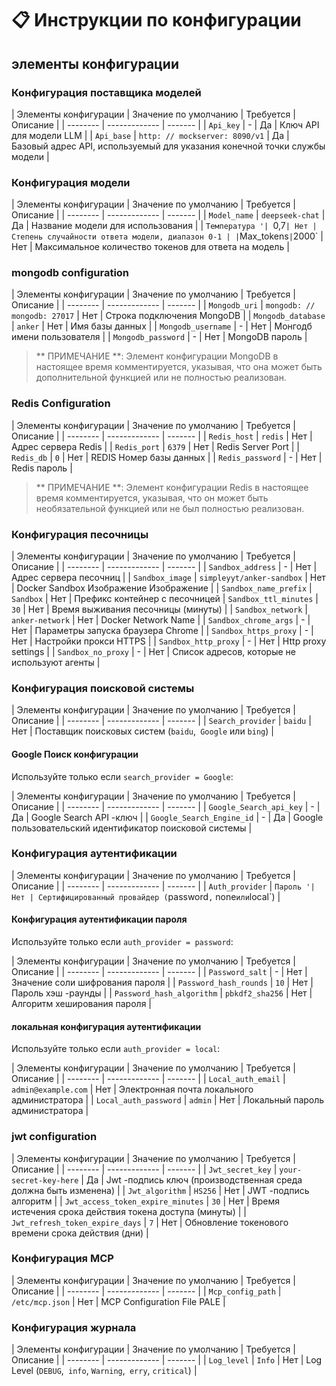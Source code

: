 # 📋 Инструкции по конфигурации

## элементы конфигурации

### Конфигурация поставщика моделей

| Элементы конфигурации | Значение по умолчанию | Требуется | Описание |
| -------- | ------------- | ------- |
| `Api_key` | - | Да | Ключ API для модели LLM |
| `Api_base` | `http: // mockserver: 8090/v1` | Да | Базовый адрес API, используемый для указания конечной точки службы модели |

### Конфигурация модели

| Элементы конфигурации | Значение по умолчанию | Требуется | Описание |
| -------- | ------------- | ------- |
| `Model_name` | `deepseek-chat` | Да | Название модели для использования |
| `Температура '| `0,7` | Нет | Степень случайности ответа модели, диапазон 0-1 |
| `Max_tokens` | `2000` | Нет | Максимальное количество токенов для ответа на модель |

### mongodb configuration

| Элементы конфигурации | Значение по умолчанию | Требуется | Описание |
| -------- | ------------- | ------- |
| `Mongodb_uri` | `mongodb: // mongodb: 27017` | Нет | Строка подключения MongoDB |
| `Mongodb_database` | `anker` | Нет | Имя базы данных |
| `Mongodb_username` | - | Нет | Монгодб имени пользователя |
| `Mongodb_password` | - | Нет | MongoDB пароль |

> ** ПРИМЕЧАНИЕ **: Элемент конфигурации MongoDB в настоящее время комментируется, указывая, что она может быть дополнительной функцией или не полностью реализован.

### Redis Configuration

| Элементы конфигурации | Значение по умолчанию | Требуется | Описание |
| -------- | ------------- | ------- |
| `Redis_host` | `redis` | Нет | Адрес сервера Redis |
| `Redis_port` | `6379` | Нет | Redis Server Port |
| `Redis_db` | `0` | Нет | REDIS Номер базы данных |
| `Redis_password` | - | Нет | Redis пароль |

> ** ПРИМЕЧАНИЕ **: Элемент конфигурации Redis в настоящее время комментируется, указывая, что он может быть необязательной функцией или не был полностью реализован.

### Конфигурация песочницы

| Элементы конфигурации | Значение по умолчанию | Требуется | Описание |
| -------- | ------------- | ------- |
| `Sandbox_address` | - | Нет | Адрес сервера песочниц |
| `Sandbox_image` | `simpleyyt/anker-sandbox` | Нет | Docker Sandbox Изображение Изображение |
| `Sandbox_name_prefix` | `Sandbox` | Нет | Префикс контейнер с песочницей
| `Sandbox_ttl_minutes` | `30` | Нет | Время выживания песочницы (минуты) |
| `Sandbox_network` | `anker-network` | Нет | Docker Network Name |
| `Sandbox_chrome_args` | - | Нет | Параметры запуска браузера Chrome |
| `Sandbox_https_proxy` | - | Нет | Настройки прокси HTTPS |
| `Sandbox_http_proxy` | - | Нет | Http proxy settings |
| `Sandbox_no_proxy` | - | Нет | Список адресов, которые не используют агенты |

### Конфигурация поисковой системы

| Элементы конфигурации | Значение по умолчанию | Требуется | Описание |
| -------- | ------------- | ------- |
| `Search_provider` | `baidu` | Нет | Поставщик поисковых систем (`baidu`,` Google` или `bing`) |

#### Google Поиск конфигурации

Используйте только если `search_provider = Google`:

| Элементы конфигурации | Значение по умолчанию | Требуется | Описание |
| -------- | ------------- | ------- |
| `Google_Search_api_key` | - | Да | Google Search API -ключ |
| `Google_Search_Engine_id` | - | Да | Google пользовательский идентификатор поисковой системы |

### Конфигурация аутентификации

| Элементы конфигурации | Значение по умолчанию | Требуется | Описание |
| -------- | ------------- | ------- |
| `Auth_provider` | `Пароль '| Нет | Сертифицированный провайдер (`password`,` none` или `local`) |

#### Конфигурация аутентификации пароля

Используйте только если `auth_provider = password`:

| Элементы конфигурации | Значение по умолчанию | Требуется | Описание |
| -------- | ------------- | ------- |
| `Password_salt` | - | Нет | Значение соли шифрования пароля |
| `Password_hash_rounds` | `10` | Нет | Пароль хэш -раунды |
| `Password_hash_algorithm` | `pbkdf2_sha256` | Нет | Алгоритм хеширования пароля |

#### локальная конфигурация аутентификации

Используйте только если `auth_provider = local`:

| Элементы конфигурации | Значение по умолчанию | Требуется | Описание |
| -------- | ------------- | ------- |
| `Local_auth_email` | `admin@example.com` | Нет | Электронная почта локального администратора |
| `Local_auth_password` | `admin` | Нет | Локальный пароль администратора |

### jwt configuration

| Элементы конфигурации | Значение по умолчанию | Требуется | Описание |
| -------- | ------------- | ------- |
| `Jwt_secret_key` | `your-secret-key-here` | Да | Jwt -подпись ключ (производственная среда должна быть изменена) |
| `Jwt_algorithm` | `HS256` | Нет | JWT -подпись алгоритм |
| `Jwt_access_token_expire_minutes` | `30` | Нет | Время истечения срока действия токена доступа (минуты) |
| `Jwt_refresh_token_expire_days` | `7` | Нет | Обновление токенового времени срока действия (дни) |

### Конфигурация MCP

| Элементы конфигурации | Значение по умолчанию | Требуется | Описание |
| -------- | ------------- | ------- |
| `Mcp_config_path` | `/etc/mcp.json` | Нет | MCP Configuration File PALE |


### Конфигурация журнала
| Элементы конфигурации | Значение по умолчанию | Требуется | Описание |
| -------- | ------------- | ------- |
| `Log_level` | `Info` | Нет | Log Level (`DEBUG`,` info`, `Warning`,` erry`, `critical`) |